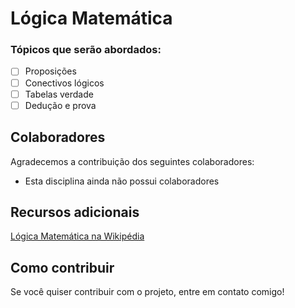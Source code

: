# Lógica Matemática

### Tópicos que serão abordados:

- [ ] Proposições
- [ ] Conectivos lógicos
- [ ] Tabelas verdade
- [ ] Dedução e prova

## Colaboradores
Agradecemos a contribuição dos seguintes colaboradores:

* Esta disciplina ainda não possui colaboradores

## Recursos adicionais
[Lógica Matemática na Wikipédia](https://pt.wikipedia.org/wiki/L%C3%B3gica_matem%C3%A1tica)

## Como contribuir
Se você quiser contribuir com o projeto, entre em contato comigo!